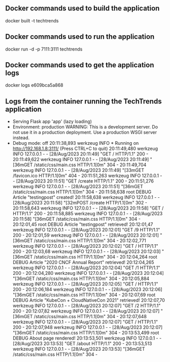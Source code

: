 ## Docker commands used to build the application
docker built -t techtrends

## Docker commands used to run the application
docker run -d -p 7111:3111 techtrends


## Docker commands used to get the application logs
docker logs e609bca5a868

## Logs from the container running the TechTrends application
* Serving Flask app 'app' (lazy loading)
* Environment: production
  WARNING: This is a development server. Do not use it in a production deployment.
  Use a production WSGI server instead.
* Debug mode: off
20:11:38,893 werkzeug INFO  * Running on http://192.168.1.8:3111/ (Press CTRL+C to quit)
20:11:49,480 werkzeug INFO 127.0.0.1 - - [28/Aug/2023 20:11:49] "GET / HTTP/1.1" 200 -
20:11:49,622 werkzeug INFO 127.0.0.1 - - [28/Aug/2023 20:11:49] "[36mGET /static/css/main.css HTTP/1.1[0m" 304 -
20:11:49,704 werkzeug INFO 127.0.0.1 - - [28/Aug/2023 20:11:49] "[33mGET /favicon.ico HTTP/1.1[0m" 404 -
20:11:51,263 werkzeug INFO 127.0.0.1 - - [28/Aug/2023 20:11:51] "GET /create HTTP/1.1" 200 -
20:11:51,276 werkzeug INFO 127.0.0.1 - - [28/Aug/2023 20:11:51] "[36mGET /static/css/main.css HTTP/1.1[0m" 304 -
20:11:58,638 root DEBUG Article "testingpost" created!
20:11:58,638 werkzeug INFO 127.0.0.1 - - [28/Aug/2023 20:11:58] "[32mPOST /create HTTP/1.1[0m" 302 -
20:11:58,643 werkzeug INFO 127.0.0.1 - - [28/Aug/2023 20:11:58] "GET / HTTP/1.1" 200 -
20:11:58,885 werkzeug INFO 127.0.0.1 - - [28/Aug/2023 20:11:58] "[36mGET /static/css/main.css HTTP/1.1[0m" 304 -
20:12:01,45 root DEBUG Article "testingpost" retrieved!
20:12:01,47 werkzeug INFO 127.0.0.1 - - [28/Aug/2023 20:12:01] "GET /9 HTTP/1.1" 200 -
20:12:01,59 werkzeug INFO 127.0.0.1 - - [28/Aug/2023 20:12:01] "[36mGET /static/css/main.css HTTP/1.1[0m" 304 -
20:12:02,771 werkzeug INFO 127.0.0.1 - - [28/Aug/2023 20:12:02] "GET / HTTP/1.1" 200 -
20:12:03,68 werkzeug INFO 127.0.0.1 - - [28/Aug/2023 20:12:03] "[36mGET /static/css/main.css HTTP/1.1[0m" 304 -
20:12:04,264 root DEBUG Article "2020 CNCF Annual Report" retrieved!
20:12:04,265 werkzeug INFO 127.0.0.1 - - [28/Aug/2023 20:12:04] "GET /1 HTTP/1.1" 200 -
20:12:04,280 werkzeug INFO 127.0.0.1 - - [28/Aug/2023 20:12:04] "[36mGET /static/css/main.css HTTP/1.1[0m" 304 -
20:12:05,884 werkzeug INFO 127.0.0.1 - - [28/Aug/2023 20:12:05] "GET / HTTP/1.1" 200 -
20:12:06,184 werkzeug INFO 127.0.0.1 - - [28/Aug/2023 20:12:06] "[36mGET /static/css/main.css HTTP/1.1[0m" 304 -
20:12:07,69 root DEBUG Article "KubeCon + CloudNativeCon 2021" retrieved!
20:12:07,70 werkzeug INFO 127.0.0.1 - - [28/Aug/2023 20:12:07] "GET /2 HTTP/1.1" 200 -
20:12:07,82 werkzeug INFO 127.0.0.1 - - [28/Aug/2023 20:12:07] "[36mGET /static/css/main.css HTTP/1.1[0m" 304 -
20:12:07,648 werkzeug INFO 127.0.0.1 - - [28/Aug/2023 20:12:07] "GET / HTTP/1.1" 200 -
20:12:07,948 werkzeug INFO 127.0.0.1 - - [28/Aug/2023 20:12:07] "[36mGET /static/css/main.css HTTP/1.1[0m" 304 -
20:13:53,499 root DEBUG About page rendered!
20:13:53,501 werkzeug INFO 127.0.0.1 - - [28/Aug/2023 20:13:53] "GET /about HTTP/1.1" 200 -
20:13:53,513 werkzeug INFO 127.0.0.1 - - [28/Aug/2023 20:13:53] "[36mGET /static/css/main.css HTTP/1.1[0m" 304 -